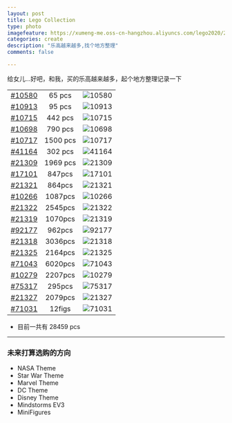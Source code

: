 ```yaml
---
layout: post
title: Lego Collection
type: photo
imagefeature: https://xumeng-me.oss-cn-hangzhou.aliyuncs.com/lego2020/21322_alt2.png
categories: create
description: "乐高越来越多,找个地方整理"
comments: false

---
```




给女儿...好吧，和我，买的乐高越来越多，起个地方整理记录一下



|                                                              |          |                                                              |
| :----------------------------------------------------------- | :------: | :----------------------------------------------------------: |
| [#10580](https://www.lego.com/en-us/product/brick-box-10580) |  65 pcs  | ![10580](https://xumeng-me.oss-cn-hangzhou.aliyuncs.com/lego2020/10913_alt1.jpeg) |
| [#10913](https://www.lego.com/en-us/product/lego-duplo-deluxe-box-of-fun-10580) |  95 pcs  | ![10913](https://xumeng-me.oss-cn-hangzhou.aliyuncs.com/lego2020/10580_alt1.jpeg) |
| [#10715](https://www.lego.com/en-gb/product/bricks-on-a-roll-10715) | 442 pcs  | ![10715](https://xumeng-me.oss-cn-hangzhou.aliyuncs.com/lego2020/10715_alt1.jpeg) |
| [#10698](https://www.lego.com/en-us/product/lego-large-creative-brick-box-10698) | 790 pcs  | ![10698](https://xumeng-me.oss-cn-hangzhou.aliyuncs.com/lego2020/10698_alt1.jpeg) |
| [#10717](https://www.lego.com/en-us/product/bricks-bricks-bricks-10717) | 1500 pcs | ![10717](https://xumeng-me.oss-cn-hangzhou.aliyuncs.com/lego2020/10717.jpeg) |
| [#41164](https://www.lego.com/en-us/product/enchanted-treehouse-41164) | 302 pcs | ![41164](https://xumeng-me.oss-cn-hangzhou.aliyuncs.com/lego2020/41164_alt1.jpeg) |
| [#21309](https://www.lego.com/en-us/product/lego-nasa-apollo-saturn-v-21309) | 1969 pcs | ![21309](https://xumeng-me.oss-cn-hangzhou.aliyuncs.com/lego2020/21309_alt1.jpeg) |
| [#17101](https://www.lego.com/en-gb/product/boost-creative-toolbox-17101) |  847pcs  | ![17101](https://xumeng-me.oss-cn-hangzhou.aliyuncs.com/lego2020/17101_alt1.jpeg) |
| [#21321](https://www.lego.com/en-us/product/international-space-station-21321) |  864pcs  | ![21321](https://xumeng-me.oss-cn-hangzhou.aliyuncs.com/lego2020/21321_alt1.jpg) |
| [#10266](https://www.lego.com/en-us/product/nasa-apollo-11-lunar-lander-10266) |  1087pcs  | ![10266](https://xumeng-me.oss-cn-hangzhou.aliyuncs.com/lego2020/10266_alt1.jpg) |
| [#21322](https://www.lego.com/en-us/product/pirates-of-barracuda-bay-21322) |  2545pcs  | ![21322](https://xumeng-me.oss-cn-hangzhou.aliyuncs.com/lego2020/21322_alt1.jpeg) |
| [#21319](https://www.lego.com/en-us/product/central-perk-21319) |  1070pcs  | ![21319](https://xumeng-me.oss-cn-hangzhou.aliyuncs.com/lego2020/21319_alt1.jpeg) |
| [#92177](https://www.lego.com/en-us/product/ship-in-a-bottle-92177) |  962pcs  | ![92177](https://xumeng-me.oss-cn-hangzhou.aliyuncs.com/lego2020/92177_alt1.jpeg) |
| [#21318](https://www.lego.com/en-us/product/tree-house-21318) |  3036pcs  | ![21318](https://xumeng-me.oss-cn-hangzhou.aliyuncs.com/lego2020/21318_alt1.jpeg?x-oss-process=image/resize,p_80) |
| [#21325](https://www.lego.com/en-us/product/medieval-blacksmith-21325) |  2164pcs  | ![21325](https://xumeng-me.oss-cn-hangzhou.aliyuncs.com/lego2020/21325_alt1.jpeg?x-oss-process=image/resize,p_70) |
| [#71043](https://www.lego.com/en-us/product/hogwarts-castle-71043) |  6020pcs  | ![71043](https://xumeng-me.oss-cn-hangzhou.aliyuncs.com/lego2020/71043_alt1.jpeg?x-oss-process=image/resize,p_90) |
| [#10279](https://www.lego.com/en-us/product/volkswagen-t2-camper-van-10279) |  2207pcs  | ![10279](https://xumeng-me.oss-cn-hangzhou.aliyuncs.com/lego2020/10279_alt1.jpeg?x-oss-process=image/resize,p_70) |
| [#75317](https://www.lego.com/en-us/product/the-mandalorian-the-child-75317) |  295pcs  | ![75317](https://xumeng-me.oss-cn-hangzhou.aliyuncs.com/lego2020/75317_alt1.jpeg) |
| [#21327](https://www.lego.com/en-us/product/typewriter-21327) |  2079pcs  | ![21327](https://xumeng-me.oss-cn-hangzhou.aliyuncs.com/lego2020/21327_alt1.jpeg?x-oss-process=image/resize,p_70) |
| [#71031](https://www.lego.com/en-us/product/lego-minifigures-marvel-studios-71031) |  12figs  | ![71031](https://xumeng-me.oss-cn-hangzhou.aliyuncs.com/lego2020/71031_alt1.jpeg) |


- 目前一共有 28459 pcs

----

### 未来打算选购的方向


- NASA Theme
- Star War Theme
- Marvel Theme
- DC Theme
- Disney Theme
- Mindstorms EV3
- MiniFigures